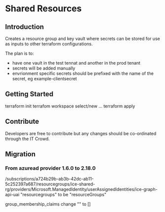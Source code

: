 # Shared Resources

## Introduction

Creates a resource group and key vault where secrets can be stored for use as inputs to other terraform configurations.

The plan is to:

- have one vault in the test tennat and another in the prod tenant
- secrets will be added manually
- envrionment specific secrets should be prefixed with the name of the secret, eg example-clientsecret

## Getting Started

terraform init
terrafom workspace select/new ...
terraform apply

## Contribute

Developers are free to contribute but any changes should be co-ordinated through the IT Crowd.

## Migration

### From azuread provider 1.6.0 to 2.18.0
/subscriptions/a724b29b-ab3b-42dc-ab11-5c252397a687/resourcegroups/ice-shared-rg/providers/Microsoft.ManagedIdentity/userAssignedIdentities/ice-graph-api-uai "resourcegroups" to be "resourceGroups"

group_membership_claims change "" to []
